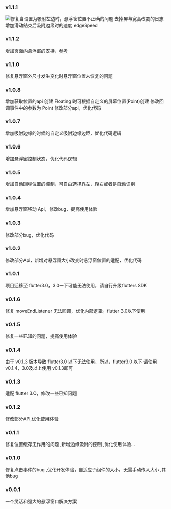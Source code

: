 ### v1.1.1
![修复当设置为吸附左边时，悬浮窗位置不正确的问题](https://github.com/LvKang-insist/flutter_floating/issues/37 )
去掉屏幕宽高改变的日志
增加滑动结束后吸附边缘时的速度 edgeSpeed


### v1.1.2
增加页面内悬浮窗的支持，[参考](https://github.com/LvKang-insist/flutter_floating/tree/master/lib/page/internal_floating_page.dart)

### v1.1.0
修复悬浮窗外尺寸发生变化时悬浮窗位置未恢复的问题

### v1.0.8
增加获取位置的api
创建 Floating 时可根据自定义的屏幕位置(Point)创建
修改回调事件中的参数为 Point
修改部分api，优化代码

### v1.0.7
增加吸附边缘的时候的自定义吸附边缘边距，优化代码逻辑

### v1.0.6
增加悬浮窗控制状态，优化代码逻辑

### v1.0.5
增加自动回弹位置的控制，可自由选择靠左，靠右或者是自动识别

### v1.0.4
增加悬浮窗移动 Api，修改bug，提高使用体验

### v1.0.3
修改部分bug，优化代码

### v1.0.2
修改部分Api，新增对悬浮窗大小改变时悬浮窗位置的适配，优化代码

### v1.0.1
项目迁移至 flutter3.0，3.0一下可能无法使用，请自行升级flutters SDK

### v0.1.6
修复 moveEndListener 无法回调，优化内部逻辑。flutter 3.0以下使用

### v0.1.5
修复一些已知的问题，提高使用体验

### v0.1.4
由于 v0.1.3 版本导致 flutter3.0 以下无法使用，所以，flutter3.0 以下 请使用 v0.1.4，3.0及以上使用 v0.1.3即可

### v0.1.3
适配 flutter 3.O，修改一些已知问题

### v0.1.2
修改部分API,优化使用体验

### v0.1.1
修复位置缓存无作用的问题 ,新增边缘吸附的控制 ,优化使用体验...

### v0.1.0
修复点击事件的bug ,优化开发体验，自适应子组件的大小，无需手动传入大小 ,其他bug

### v0.0.1
一个灵活和强大的悬浮窗口解决方案